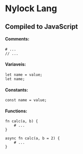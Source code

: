# Nylock Lang
## Compiled to JavaScript

#### Comments:
```
# ...
// ...
```

#### Variaveis: 
```
let name = value;
let name;
```

#### Constants:
```
const name = value;
```

#### Functions: 
```
fn calc(a, b) {
    # ...
}

async fn calc(a, b = 2) {
    # ...
}
```
